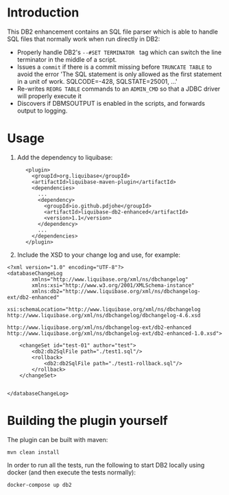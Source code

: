 # Introduction 

This DB2 enhancement contains an SQL file parser which is able to handle SQL files that normally work when run directly in DB2:

* Properly handle DB2's `--#SET TERMINATOR ` tag which can switch the line terminator in the middle of a script.
* Issues a `commit` if there is a commit missing before `TRUNCATE TABLE` to avoid the error 'The SQL statement is only allowed as the first statement in a unit of work. SQLCODE=-428, SQLSTATE=25001, ...'
* Re-writes `REORG TABLE` commands to an `ADMIN_CMD` so that a JDBC driver will properly execute it
* Discovers if DBMSOUTPUT is enabled in the scripts, and forwards output to logging.

# Usage

1. Add the dependency to liquibase:
```
      <plugin>
        <groupId>org.liquibase</groupId>
        <artifactId>liquibase-maven-plugin</artifactId>
        <dependencies>
          ...
          <dependency>
            <groupId>io.github.pdjohe</groupId>
            <artifactId>liquibase-db2-enhanced</artifactId>
            <version>1.1</version>
          </dependency>
          ...
        </dependencies>
      </plugin>
```

2. Include the XSD to your change log and use, for example:

```
<?xml version="1.0" encoding="UTF-8"?>
<databaseChangeLog
        xmlns="http://www.liquibase.org/xml/ns/dbchangelog"
        xmlns:xsi="http://www.w3.org/2001/XMLSchema-instance"
        xmlns:db2="http://www.liquibase.org/xml/ns/dbchangelog-ext/db2-enhanced"
        xsi:schemaLocation="http://www.liquibase.org/xml/ns/dbchangelog http://www.liquibase.org/xml/ns/dbchangelog/dbchangelog-4.6.xsd
                            http://www.liquibase.org/xml/ns/dbchangelog-ext/db2-enhanced http://www.liquibase.org/xml/ns/dbchangelog-ext/db2-enhanced-1.0.xsd">

    <changeSet id="test-01" author="test">
        <db2:db2SqlFile path="./test1.sql"/>
        <rollback>
            <db2:db2SqlFile path="./test1-rollback.sql"/>
        </rollback>
    </changeSet>


</databaseChangeLog>
```

# Building the plugin yourself

The plugin can be built with maven:

`mvn clean install`

In order to run all the tests, run the following to start DB2 locally using docker (and then execute the tests normally):

`docker-compose up db2`